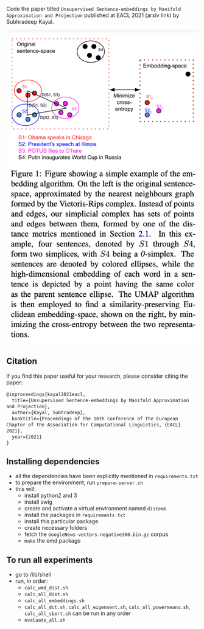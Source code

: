 Code the paper titled `Unsupervised Sentence-embeddings by Manifold Approximation and Projection` published at EACL 2021 (arxiv link) by Subhradeep Kayal.

<img src="distance-embed.png" width="800"/>

## Citation
If you find this paper useful for your research, please consider citing the paper:

```
@inproceedings{kayal2021eacl,
  title={Unsupervised Sentence-embeddings by Manifold Approximation and Projection},
  author={Kayal, Subhradeep},
  booktitle={Proceedings of the 16th Conference of the European Chapter of the Association for Computational Linguistics, {EACL} 2021},
  year={2021}
}
```

## Installing dependencies
- all the dependencies have been explicitly mentioned in `requirements.txt`
- to prepare the environment, run `prepare-server.sh`
- this will:
	- install python2 and 3
	- install swig
	- create and activate a virtual environment named `distemb`
	- install the packages in `requirements.txt`
	- install this particular package
	- create necessary folders
	- fetch the `GoogleNews-vectors-negative300.bin.gz` corpus
	- `make` the emd package

## To run all experiments
- go to /lib/shell
- run, in order:
    - `calc_wmd_dist.sh`
    - `calc_all_dist.sh`
    - `calc_all_embeddings.sh`
    - `calc_all_dct.sh`, `calc_all_eigensent.sh`, `calc_all_powermeans.sh`, `calc_all_sbert.sh` can be run in any order
    - `evaluate_all.sh`
